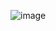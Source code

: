   ![image](https://github.com/jackpaddock/Springboard-Data-Science-Boot-Camp/assets/129892021/9410563b-7079-4892-b9ee-b827ea07e1c5)
